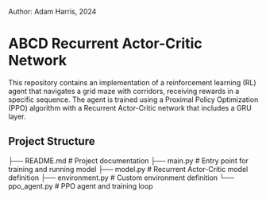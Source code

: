 Author: Adam Harris, 2024

# ABCD Recurrent Actor-Critic Network

This repository contains an implementation of a reinforcement learning (RL) agent that navigates a grid maze with corridors, receiving rewards in a specific sequence. The agent is trained using a Proximal Policy Optimization (PPO) algorithm with a Recurrent Actor-Critic network that includes a GRU layer.

## Project Structure

├── README.md # Project documentation
├── main.py # Entry point for training and running  model
├── model.py # Recurrent Actor-Critic model definition
├── environment.py # Custom environment definition
└── ppo_agent.py # PPO agent and training loop

